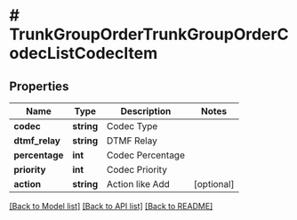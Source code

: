 # # TrunkGroupOrderTrunkGroupOrderCodecListCodecItem

## Properties

Name | Type | Description | Notes
------------ | ------------- | ------------- | -------------
**codec** | **string** | Codec Type |
**dtmf_relay** | **string** | DTMF Relay |
**percentage** | **int** | Codec Percentage |
**priority** | **int** | Codec Priority |
**action** | **string** | Action like Add | [optional]

[[Back to Model list]](../../README.md#models) [[Back to API list]](../../README.md#endpoints) [[Back to README]](../../README.md)
